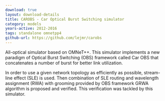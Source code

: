 ```yaml
---
download: true
layout: download-details
title: CAROBS - Car Optical Burst Switching simulator
category: models
years-active: 2012-2016
tags: standalone omnetpp4
github-url: https://github.com/lejmr/carobs
---
```


All-optical simulator based on OMNeT++. This simulator implements a new paradigm
of Optical Burst Switching (OBS) framework called Car OBS that concatenates a
number of burst for better link utilization.

In order to use a given network topology as efficiently as possible, stream-line
effect (SLE) is used. Then combination of SLE routing and wavelength assignment
(RWA) with grooming provided by OBS framework GRWA algorithm is proposed and
verified. This verification was tackled by this simulator.


